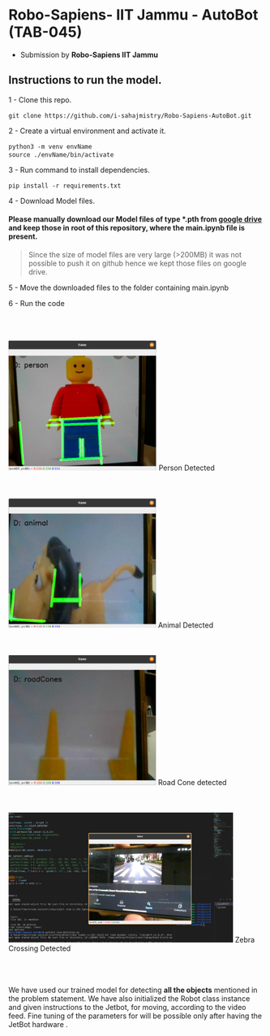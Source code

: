 # Robo-Sapiens- IIT Jammu - AutoBot  (TAB-045)

 - Submission by **Robo-Sapiens IIT Jammu**


## Instructions to run the model.


1 - Clone this repo.
```
git clone https://github.com/i-sahajmistry/Robo-Sapiens-AutoBot.git
```
2 - Create a virtual environment and activate it.
```
python3 -m venv envName
source ./envName/bin/activate
```
3 - Run command to install dependencies.
```
pip install -r requirements.txt
```
4 - Download Model files.
#### Please manually download our Model files of type *.pth from [google drive](https://drive.google.com/drive/folders/11R1dtkgiS13rvqz99jDr5cWBxbvjurrT?usp=sharing) and keep those in root of this repository, where the main.ipynb file is present.
> Since the size of model files are very large (>200MB) it was not possible to push it on github hence we kept those files on google drive.

5 - Move the downloaded files to the folder containing main.ipynb

6 - Run the code
<br/><br/>
<br/><br/>

<img src="./images/person.png" height="256">
Person Detected
<br/><br/>
<br/><br/>
<img src="./images/animal.png" height="256">
Animal Detected
<br/><br/>
<br/><br/>
<img src="./images/roadcone.png" height="256">
Road Cone detected
<br/><br/>
<br/><br/>
<img src="./images/zebra.png" height="256">
Zebra Crossing Detected
<br/><br/>
<br/><br/>

We have used our trained model for detecting **all the objects** mentioned in the problem statement. We have also initialized the Robot class instance and given instructions to the Jetbot, for moving, according to the video feed.
Fine tuning of the parameters for will be possible only after having the JetBot hardware .
